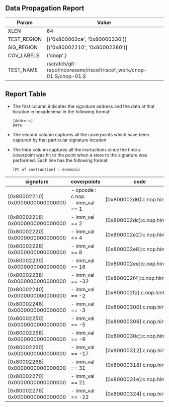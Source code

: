 
## Data Propagation Report

| Param       | Value    |
|-------------|----------|
| XLEN        | 64      |
| TEST_REGION | [('0x800002ce', '0x80000330')]      |
| SIG_REGION  | [('0x80002210', '0x80002380')]      |
| COV_LABELS  | ('cnop',)      |
| TEST_NAME   | /scratch/git-repo/incoresemi/riscof/riscof_work/cnop-01.S/cnop-01.S    |

## Report Table

- The first column indicates the signature address and the data at that location in hexadecimal in the following format: 
  ```
  [Address]
  Data
  ```

- The second column captures all the coverpoints which have been captured by that particular signature location

- The third column captures all the insrtuctions since the time a coverpoint was
  hit to the point when a store to the signature was performed. Each line has
  the following format:
  ```
  [PC of instruction] : mnemonic
  ```

|            signature             |              coverpoints               |             code              |
|----------------------------------|----------------------------------------|-------------------------------|
|[0x80002210]<br>0x0000000000000000|- opcode : c.nop<br> - imm_val == 1<br> |[0x800002d6]:c.nop.hint.1<br>  |
|[0x80002218]<br>0x0000000000000000|- imm_val == 2<br>                      |[0x800002dc]:c.nop.hint.2<br>  |
|[0x80002220]<br>0x0000000000000000|- imm_val == 4<br>                      |[0x800002e2]:c.nop.hint.4<br>  |
|[0x80002228]<br>0x0000000000000000|- imm_val == 8<br>                      |[0x800002e8]:c.nop.hint.8<br>  |
|[0x80002230]<br>0x0000000000000000|- imm_val == 16<br>                     |[0x800002ee]:c.nop.hint.16<br> |
|[0x80002238]<br>0x0000000000000000|- imm_val == -32<br>                    |[0x800002f4]:c.nop.hint.32<br> |
|[0x80002240]<br>0x0000000000000000|- imm_val == -2<br>                     |[0x800002fa]:c.nop.hint.62<br> |
|[0x80002248]<br>0x0000000000000000|- imm_val == -3<br>                     |[0x80000300]:c.nop.hint.61<br> |
|[0x80002250]<br>0x0000000000000000|- imm_val == -5<br>                     |[0x80000306]:c.nop.hint.59<br> |
|[0x80002258]<br>0x0000000000000000|- imm_val == -9<br>                     |[0x8000030c]:c.nop.hint.55<br> |
|[0x80002260]<br>0x0000000000000000|- imm_val == -17<br>                    |[0x80000312]:c.nop.hint.47<br> |
|[0x80002268]<br>0x0000000000000000|- imm_val == 31<br>                     |[0x80000318]:c.nop.hint.31<br> |
|[0x80002270]<br>0x0000000000000000|- imm_val == 21<br>                     |[0x8000031e]:c.nop.hint.21<br> |
|[0x80002278]<br>0x0000000000000000|- imm_val == -22<br>                    |[0x80000324]:c.nop.hint.42<br> |
